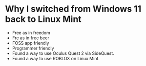 # Why I switched from Windows 11 back to Linux Mint

* Free as in freedom
* Fre as in free beer
* FOSS app friendly
* Programmer friendly
* Found a way to use Oculus Quest 2 via SideQuest.
* Found a way to use ROBLOX on Linux Mint.
